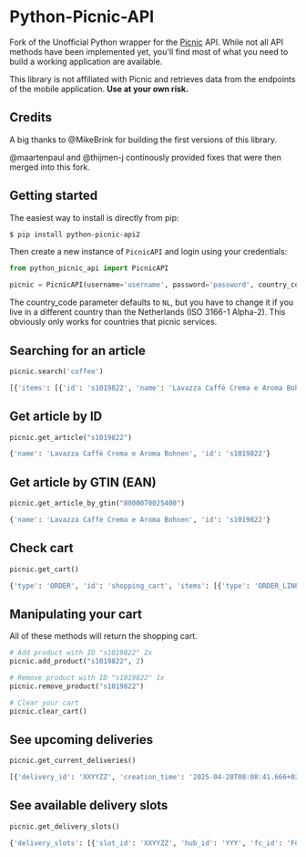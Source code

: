 # Python-Picnic-API

Fork of the Unofficial Python wrapper for the [Picnic](https://picnic.app) API. While not all API methods have been implemented yet, you'll find most of what you need to build a working application are available. 

This library is not affiliated with Picnic and retrieves data from the endpoints of the mobile application. **Use at your own risk.**

## Credits

A big thanks to @MikeBrink for building the first versions of this library.

@maartenpaul and @thijmen-j continously provided fixes that were then merged into this fork.

## Getting started

The easiest way to install is directly from pip:

```bash
$ pip install python-picnic-api2
```

Then create a new instance of `PicnicAPI` and login using your credentials:

```python
from python_picnic_api import PicnicAPI

picnic = PicnicAPI(username='username', password='password', country_code="NL")
```

The country_code parameter defaults to `NL`, but you have to change it if you live in a different country than the Netherlands (ISO 3166-1 Alpha-2). This obviously only works for countries that picnic services.

## Searching for an article

```python
picnic.search('coffee')
```

```python
[{'items': [{'id': 's1019822', 'name': 'Lavazza Caffè Crema e Aroma Bohnen', 'decorators': [], 'display_price': 1799, 'image_id': 'aecbf7d3b018025ec78daf5a1099b6842a860a2e3faeceec777c13d708ce442c', 'max_count': 99, 'unit_quantity': '1kg', 'sole_article_id': None}, ... ]}]
```

## Get article by ID

```python
picnic.get_article("s1019822")
```
```python
{'name': 'Lavazza Caffè Crema e Aroma Bohnen', 'id': 's1019822'}
```

## Get article by GTIN (EAN)
```python
picnic.get_article_by_gtin("8000070025400")
```
```python
{'name': 'Lavazza Caffè Crema e Aroma Bohnen', 'id': 's1019822'}
```

## Check cart

```python
picnic.get_cart()
```

```python
{'type': 'ORDER', 'id': 'shopping_cart', 'items': [{'type': 'ORDER_LINE', 'id': '1470', 'items': [{'type': 'ORDER_ARTICLE', 'id': 's1019822', 'name': 'Lavazza Caffè Crema e Aroma Bohnen',...
```

## Manipulating your cart
All of these methods will return the shopping cart.

```python
# Add product with ID "s1019822" 2x
picnic.add_product("s1019822", 2)

# Remove product with ID "s1019822" 1x
picnic.remove_product("s1019822")

# Clear your cart
picnic.clear_cart()
```

## See upcoming deliveries

```python
picnic.get_current_deliveries()
```

```python
[{'delivery_id': 'XXYYZZ', 'creation_time': '2025-04-28T08:08:41.666+02:00', 'slot': {'slot_id': 'XXYYZZ', 'hub_id': '...
```

## See available delivery slots

```python
picnic.get_delivery_slots()
```

```python
{'delivery_slots': [{'slot_id': 'XXYYZZ', 'hub_id': 'YYY', 'fc_id': 'FCX', 'window_start': '2025-04-29T17:15:00.000+02:00', 'window_end': '2025-04-29T19:15:00.000+02:00'...
```